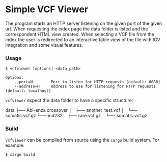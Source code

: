 # Simple VCF Viewer #

The program starts an HTTP server listening on the given port of the given url. When requesting the index page the data folder is listed and the correspondent HTML view created. When selecting a VCF file from the index the user is redirected to an interactive table view of the file with IGV integration and some visual features.  

### Usage ###

```
$ vcfviewer [options] <data_path>
```

```
Options:
    --port=N        Port to listen for HTTP requests [default: 8080]
    --address=H     Address to use for listening for HTTP requests [default: localhost]
```

 `vcfviewer` expect the data folder to have a specific structure:
 

data
├── Abi-enza crossover
│   ├── another_test.vcf
│   └── somatic.vcf.gz
└── ind232
    ├── rare.vcf.gz
    └── somatic.vcf.gz
 
 

### Build ###

`vcfviewer` can be compiled from source using the `cargo` build system. For example:

```
$ cargo build
```